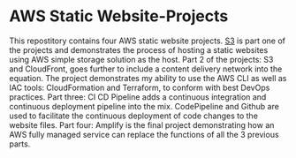 # AWS Static Website-Projects
This repostitory contains four AWS static website projects. [S3](https://github.com/KimAdrian1/AWS-Static-Website-Projects/tree/76a90ab58c49c1dd560e1ebc05f5b1e3e7599dd2/S3) is part one of the projects and demonstrates the process of hosting a static websites using AWS simple storage solution as the host. Part 2 of the projects: S3 and CloudFront, goes further to include a content delivery network into the equation. The project demonstrates my ability to use the AWS CLI as well as IAC tools: CloudFormation and Terraform, to conform with best DevOps practices. Part three: CI CD Pipeline adds a continuous integration and continuous deployment pipeline into the mix. CodePipeline and Github are used to facilitate the continuous deployment of code changes to the website files. Part four: Amplify is the final project demonstrating how an AWS fully managed service can replace the functions of all the 3 previous parts.

